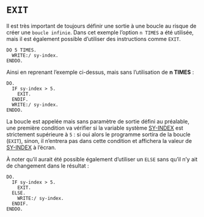 # **`EXIT`**

Il est très important de toujours définir une sortie à une boucle au risque de créer une `boucle infinie`. Dans cet exemple l’option `n TIMES` a été utilisée, mais il est également possible d’utiliser des instructions comme `EXIT`.

```JS
DO 5 TIMES.
  WRITE:/ sy-index.
ENDDO.
```

Ainsi en reprenant l’exemple ci-dessus, mais sans l’utilisation de **n TIMES** :

```JS
DO.
  IF sy-index > 5.
    EXIT.
  ENDIF.
  WRITE:/ sy-index.
ENDDO.
```

La boucle est appelée mais sans paramètre de sortie défini au préalable, une première condition va vérifier si la variable système [SY-INDEX](../99_Help/02_SY-SYSTEM.md) est strictement supérieure à `5` : si oui alors le programme sortira de la boucle (`EXIT`), sinon, il n’entrera pas dans cette condition et affichera la valeur de [SY-INDEX](../99_Help/02_SY-SYSTEM.md) à l’écran.

À noter qu’il aurait été possible également d’utiliser un `ELSE` sans qu’il n’y ait de changement dans le résultat :

```JS
DO.
  IF sy-index > 5.
    EXIT.
  ELSE.
    WRITE:/ sy-index.
  ENDIF.
ENDDO.
```

